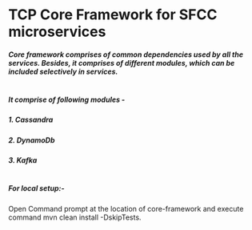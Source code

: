 # TCP Core Framework for SFCC microservices
##### Core framework comprises of common dependencies used by all the services. Besides, it comprises of different modules, which can be included selectively in services.
#
#####   It comprise of following modules -
#####	1. Cassandra
##### 	2. DynamoDb
##### 	3. Kafka
#
#####   For local setup:-
Open Command prompt at the location of core-framework and execute command mvn clean install -DskipTests.

